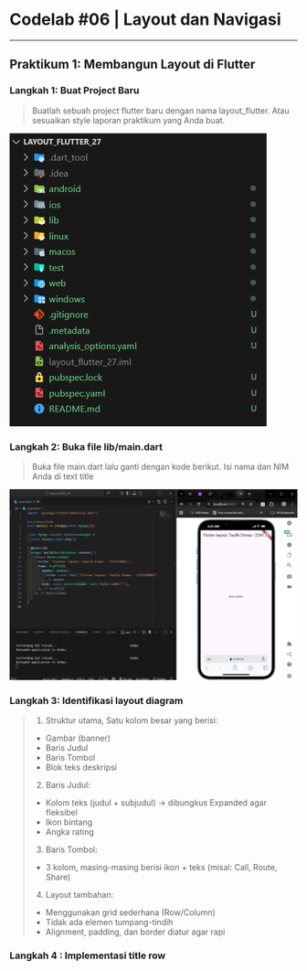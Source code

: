 # **Codelab #06 | Layout dan Navigasi**

---

## **Praktikum 1: Membangun Layout di Flutter**

### **Langkah 1: Buat Project Baru**

> Buatlah sebuah project flutter baru dengan nama layout_flutter. Atau sesuaikan style laporan praktikum yang Anda buat.

![Output](img/01.png)

### **Langkah 2: Buka file lib/main.dart**

> Buka file main.dart lalu ganti dengan kode berikut. Isi nama dan NIM Anda di text title

![Output](img/02.png)

### **Langkah 3: Identifikasi layout diagram**

> 1. Struktur utama, Satu kolom besar yang berisi:
>
> - Gambar (banner)
> - Baris Judul
> - Baris Tombol
> - Blok teks deskripsi
>
> 2. Baris Judul:
>
> - Kolom teks (judul + subjudul) → dibungkus Expanded agar fleksibel
> - Ikon bintang
> - Angka rating
>
> 3. Baris Tombol:
>
> - 3 kolom, masing-masing berisi ikon + teks (misal: Call, Route, Share)
>
> 4. Layout tambahan:
>
> - Menggunakan grid sederhana (Row/Column)
> - Tidak ada elemen tumpang-tindih
> - Alignment, padding, dan border diatur agar rapi

### **Langkah 4 : Implementasi title row**
